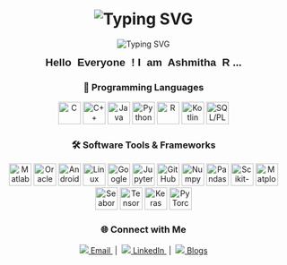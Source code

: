 <div align="center">

<h1>
  <img src="https://readme-typing-svg.demolab.com?font=Fira+Code&size=30&pause=1000&color=F76FBF&center=true&vCenter=true&width=435&lines=Hi%2C+I'm+Ashmitha+Raja;AI+%7C+DS+%7C+PM+%7C+Tech+Explorer" alt="Typing SVG" />
</h1>
<p align="center">
  <img src="https://readme-typing-svg.herokuapp.com?font=Arial+Black&size=25&duration=3000&pause=800&center=true&color=F45BA1&vCenter=true&multiline=true&width=800&height=80&lines=Hello+Everyone%2C+I+am+Ashmitha+R...;AI+%7C+Data+%7C+Green+Tech+%7C+Space+Tech+Explorer" alt="Typing SVG" />
</p>
<div align="center" style="font-family: Arial Black, Gadget, sans-serif; font-weight: bold; font-size: 19px;">
  <div class="rainbow-text">
    <span class="block-line">
      <span><span>H</span><span>e</span><span>l</span><span>l</span><span>o&nbsp;</span></span>
      <span><span>E</span><span>v</span><span>e</span><span>r</span><span>y</span><span>o</span><span>n</span><span>e&nbsp;</span></span>
      <span>!&nbsp;</span><span>I&nbsp;</span>
      <span><span>a</span><span>m&nbsp;</span></span>
      <span><span>A</span><span>s</span><span>h</span><span>m</span><span>i</span><span>t</span><span>h</span><span>a&nbsp;</span></span>
      <span>R&nbsp;</span><span><span>.</span><span>.</span><span>.</span></span>
    </span>
  </div>
</div>


### 🚀 Programming Languages

<p align="center">
  <img src="https://cdn.jsdelivr.net/gh/devicons/devicon/icons/c/c-original.svg" height="40" alt="C" />
  <img src="https://cdn.jsdelivr.net/gh/devicons/devicon/icons/cplusplus/cplusplus-original.svg" height="40" alt="C++" />
  <img src="https://cdn.jsdelivr.net/gh/devicons/devicon/icons/java/java-original.svg" height="40" alt="Java" />
  <img src="https://cdn.jsdelivr.net/gh/devicons/devicon/icons/python/python-original.svg" height="40" alt="Python" />
  <img src="https://cdn.jsdelivr.net/gh/devicons/devicon/icons/r/r-original.svg" height="40" alt="R" />
  <img src="https://cdn.jsdelivr.net/gh/devicons/devicon/icons/kotlin/kotlin-original.svg" height="40" alt="Kotlin" />
  <img src="https://cdn.jsdelivr.net/gh/devicons/devicon/icons/mysql/mysql-original.svg" height="40" alt="SQL/PLSQL" />
</p>



### 🛠️ Software Tools & Frameworks

<p align="center">
  <img src="https://cdn.jsdelivr.net/gh/devicons/devicon/icons/matlab/matlab-original.svg" height="40" alt="Matlab" />
  <img src="https://cdn.jsdelivr.net/gh/devicons/devicon/icons/oracle/oracle-original.svg" height="40" alt="Oracle" />
  <img src="https://cdn.jsdelivr.net/gh/devicons/devicon/icons/androidstudio/androidstudio-original.svg" height="40" alt="Android Studio" />
  <img src="https://cdn.jsdelivr.net/gh/devicons/devicon/icons/linux/linux-original.svg" height="40" alt="Linux" />
  <img src="https://cdn.jsdelivr.net/gh/devicons/devicon/icons/googlecolab/googlecolab-original.svg" height="40" alt="Google Colab" />
  <img src="https://cdn.jsdelivr.net/gh/devicons/devicon/icons/jupyter/jupyter-original.svg" height="40" alt="Jupyter" />
  <img src="https://cdn.jsdelivr.net/gh/devicons/devicon/icons/github/github-original.svg" height="40" alt="GitHub" />
  <img src="https://cdn.jsdelivr.net/gh/devicons/devicon/icons/numpy/numpy-original.svg" height="40" alt="Numpy" />
  <img src="https://cdn.jsdelivr.net/gh/devicons/devicon/icons/pandas/pandas-original.svg" height="40" alt="Pandas" />
  <img src="https://cdn.jsdelivr.net/gh/devicons/devicon/icons/scikit-learn/scikit-learn-original.svg" height="40" alt="Scikit-learn" />
  <img src="https://cdn.jsdelivr.net/gh/devicons/devicon/icons/matplotlib/matplotlib-original.svg" height="40" alt="Matplotlib" />
  <img src="https://cdn.jsdelivr.net/gh/devicons/devicon/icons/seaborn/seaborn-original.svg" height="40" alt="Seaborn" />
  <img src="https://cdn.jsdelivr.net/gh/devicons/devicon/icons/tensorflow/tensorflow-original.svg" height="40" alt="TensorFlow" />
  <img src="https://cdn.jsdelivr.net/gh/devicons/devicon/icons/keras/keras-original.svg" height="40" alt="Keras" />
  <img src="https://cdn.jsdelivr.net/gh/devicons/devicon/icons/pytorch/pytorch-original.svg" height="40" alt="PyTorch" />
</p>



### 🌐 Connect with Me

<p align="center">
  <a href="mailto:your.email@example.com">
    <img src="https://img.icons8.com/color/28/000000/gmail-new.png"/> Email
  </a> &nbsp;|&nbsp;
  <a href="https://www.linkedin.com/in/ashmitharaja">
    <img src="https://img.icons8.com/color/28/000000/linkedin.png"/> LinkedIn
  </a> &nbsp;|&nbsp;
  <a href="https://medium.com/@ashmitharaja23">
    <img src="https://img.icons8.com/ios-filled/28/000000/medium-monogram.png"/> Blogs
  </a>
</p>


</div>






